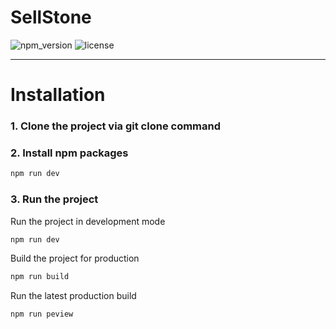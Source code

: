 # SellStone

![npm_version](https://img.shields.io/npm/v/marketing-ui)
![license](https://img.shields.io/npm/l/marketing-ui)



-----



<a name="install"></a>
<h1>Installation</h1>

<h3>1. Clone the project via git clone command</h3>

<h3>2. Install npm packages</h3>

```bash
npm run dev
```

<h3>3. Run the project</h3>

Run the project in development mode
```bash
npm run dev
```

Build the project for production
```bash
npm run build
```

Run the latest production build
```bash
npm run peview
```